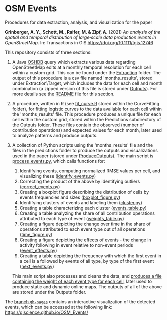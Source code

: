 # OSM Events

Procedures for data extraction, analysis, and visualization for the paper

**Grinberger, A. Y., Schott, M., Raifer, M. & Zipf, A.** (2021) _An analysis of the spatial and temporal distribution of large‐scale data production events in OpenStreetMap_. In: Transactions in GIS https://doi.org/10.1111/tgis.12746 

This repository consists of three sections:
1. A Java [OSHDB](https://heigit.org/big-spatial-data-analytics-en/ohsome/) query which extracts various data regarding OpenStreetMap edits at a monthly temporal resolution for each cell within a custom grid. This can be found under the [Extraction](https://github.com/GIScience/OSM_Events/tree/main/Extraction) folder. The output of this procedure is a csv file named 'months_results', stored under Extraction\Target, which includes the data for each cell and month combination (a zipped version of this file is stored under [Outputs](https://github.com/GIScience/OSM_Events/tree/main/Outputs)). For more details see the [README](https://github.com/GIScience/OSM_Events/blob/main/Extraction/README.md) file for this section.
2. A procedure, written in R (see [fit_curve.R](https://github.com/GIScience/OSM_Events/blob/main/CurveFitting/fit_curve.R) stored within the CurveFitting folder), for fitting logistic curves to the data available for each cell within the 'months_results' file. This procedure produces a unique file for each cell within the custom grid, stored within the Predictions subdirectory of the Outputs folder. These files contain the observed (number of contribution operations) and expected values for each month, later used to analyze patterns and produce outputs.
3. A collection of Python scripts using the 'months_results' file and the files in the predictions folder to produce the outputs and visualizations used in the paper (stored under [ProduceOutputs](https://github.com/GIScience/OSM_Events/blob/main/ProduceOutputs)). The main script is [process_events.py](https://github.com/GIScience/OSM_Events/blob/main/ProduceOutputs/process_events.py), which calls functions for:
    1. Identifying events, computing normalized RMSE values per cell, and visualizing these ([identify_events.py](https://github.com/GIScience/OSM_Events/blob/main/ProduceOutputs/identify_events.py))
    2. Correcting the product of the above by identifying outliers ([correct_events.py](https://github.com/GIScience/OSM_Events/blob/main/ProduceOutputs/correct_events.py))
    3. Creating a boxplot figure describing the distribution of cells by events frequencies and sizes ([boxplot_figure.py](https://github.com/GIScience/OSM_Events/blob/main/ProduceOutputs/boxplot_figure.py))
    4. Identifying clusters of events and labeling them ([cluster.py](https://github.com/GIScience/OSM_Events/blob/main/ProduceOutputs/cluster.py))
    5. Creating a table characterizing each cluster ([events_table.py](https://github.com/GIScience/OSM_Events/blob/main/ProduceOutputs/events_table.py))
    6. Creating a table analyzing the share of all contribution operations attributed to each type of event ([weights_table.py](https://github.com/GIScience/OSM_Events/blob/main/ProduceOutputs/weights_table.py))
    7. Creating a figure depicting the change over time in the share of operations attributed to each event type out of all operations ([time_figure.py](https://github.com/GIScience/OSM_Events/blob/main/ProduceOutputs/time_figure.py))
    8. Creating a figure depicting the effects of events - the change in activity following in event relative to non-event periods ([event_effects.py](https://github.com/GIScience/OSM_Events/blob/main/ProduceOutputs/event_effects.py))
    9. Creating a table depicting the frequency with which the first event in a cell is a followed by events of all type, by type of the first event ([next_events.py](https://github.com/GIScience/OSM_Events/blob/main/ProduceOutputs/next_events.py))

    This main script also processes and cleans the data, and [produces a file containing the weight of each event type for each cell](https://github.com/GIScience/OSM_Events/blob/main/ProduceOutputs/process_events.py#L82-L90), later used to produce static and dynamic online maps. The outputs of all of the above are stored under the Outputs folder.

The [branch `gh-pages`](https://github.com/GIScience/OSM_Events/tree/gh-pages) contains an interactive visualization of the detected events, which can be accessed at the following link: https://giscience.github.io/OSM_Events/
